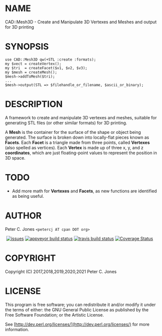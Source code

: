 # NAME

CAD::Mesh3D - Create and Manipulate 3D Vertexes and Meshes and output for 3D printing

# SYNOPSIS

    use CAD::Mesh3D qw(+STL :create :formats);
    my $vect = createVertex();
    my $tri  = createFacet($v1, $v2, $v3);
    my $mesh = createMesh();
    $mesh->addToMesh($tri);
    ...
    $mesh->output(STL => $filehandle_or_filename, $ascii_or_binary);

# DESCRIPTION

A framework to create and manipulate 3D vertexes and meshes, suitable for generating STL files
(or other similar formats) for 3D printing.

A **Mesh** is the container for the surface of the shape or object being generated.  The surface is broken down
into locally-flat pieces known as **Facets**.  Each **Facet** is a triangle made from three points, called
**Vertexes** (also spelled as vertices).  Each **Vertex** is made up of three x, y, and z **coordinates**, which
are just floating-point values to represent the position in 3D space.

# TODO

- Add more math for **Vertexes** and **Facets**, as new functions are identified
as being useful.

# AUTHOR

Peter C. Jones `<petercj AT cpan DOT org>`

<div>
    <a href="https://metacpan.org/pod/CAD::Mesh3D"><img src="https://img.shields.io/cpan/v/CAD-Mesh3D.svg?colorB=00CC00" alt="" title="metacpan"></a>
    <a href="https://github.com/pryrt/CAD-Mesh3D/issues"><img src="https://img.shields.io/github/issues/pryrt/CAD-Mesh3D.svg" alt="issues" title="issues"></a>
    <a href="https://ci.appveyor.com/project/pryrt/CAD-Mesh3D"><img src="https://ci.appveyor.com/api/projects/status/bc5jt6b2bjmpig5x?svg=true" alt="appveyor build status" title="appveyor build status"></a>
    <a href="https://travis-ci.org/pryrt/CAD-Mesh3D"><img src="https://travis-ci.org/pryrt/CAD-Mesh3D.svg?branch=master" alt="travis build status" title="travis build status"></a>
    <a href='https://coveralls.io/github/pryrt/CAD-Mesh3D?branch=master'><img src='https://coveralls.io/repos/github/pryrt/CAD-Mesh3D/badge.svg?branch=master' alt='Coverage Status' title='Coverage Status' /></a>
</div>

# COPYRIGHT

Copyright (C) 2017,2018,2019,2020,2021 Peter C. Jones

# LICENSE

This program is free software; you can redistribute it and/or modify it
under the terms of either: the GNU General Public License as published
by the Free Software Foundation; or the Artistic License.

See [http://dev.perl.org/licenses/](http://dev.perl.org/licenses/) for more information.
